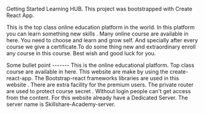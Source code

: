 Getting Started Learning HUB.
This project was bootstrapped with Create React App.

This is the top class online education platform in the world. In this platform you can learn something new skills . Many online course are available in here. You need to choose and learn and grow self. And specially after every course we give a certificate.To do some thing new and extraordinary enroll any course in this course. Best wish and good luck for you.

Some bullet point -------
This is the online educational platform.
Top class course are available in here.
This website are make by using the create-react-app.
The Bootstrap-react frameworks libraries are used in this website .
There are extra facility for the premium users.
The private router are used to protect course secret . Without login people can't get access from the content.
For this website already have a Dedicated Server. The server name is Skillshare-Academy-server.
###
